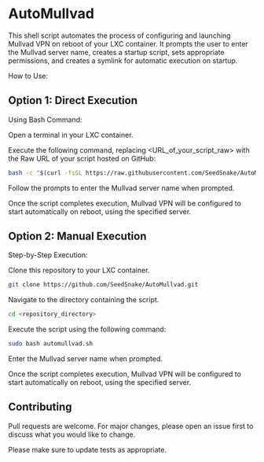 # AutoMullvad
This shell script automates the process of configuring and launching Mullvad VPN on reboot of your LXC container. It prompts the user to enter the Mullvad server name, creates a startup script, sets appropriate permissions, and creates a symlink for automatic execution on startup.

How to Use:

## Option 1: Direct Execution
Using Bash Command:

Open a terminal in your LXC container.

Execute the following command, replacing <URL_of_your_script_raw> with the Raw URL of your script hosted on GitHub:

```bash
bash -c "$(curl -fsSL https://raw.githubusercontent.com/SeedSnake/AutoMullvad/main/automullvad.sh)"
```
Follow the prompts to enter the Mullvad server name when prompted.

Once the script completes execution, Mullvad VPN will be configured to start automatically on reboot, using the specified server.

## Option 2: Manual Execution
Step-by-Step Execution:

Clone this repository to your LXC container.

```bash
git clone https://github.com/SeedSnake/AutoMullvad.git
```
Navigate to the directory containing the script.

```bash
cd <repository_directory>
```
Execute the script using the following command:

```bash
sudo bash automullvad.sh
```
Enter the Mullvad server name when prompted.

Once the script completes execution, Mullvad VPN will be configured to start automatically on reboot, using the specified server.

## Contributing

Pull requests are welcome. For major changes, please open an issue first
to discuss what you would like to change.

Please make sure to update tests as appropriate.


